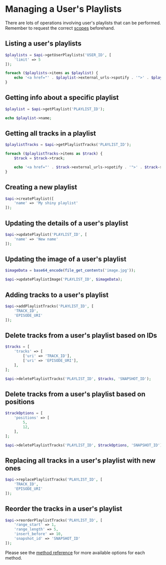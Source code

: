 # Managing a User's Playlists

There are lots of operations involving user's playlists that can be performed. Remember to request the correct [scopes](working-with-scopes.md) beforehand.

## Listing a user's playlists

```php
$playlists = $api->getUserPlaylists('USER_ID', [
    'limit' => 5
]);

foreach ($playlists->items as $playlist) {
    echo '<a href="' . $playlist->external_urls->spotify . '">' . $playlist->name . '</a> <br>';
}
```

## Getting info about a specific playlist

```php
$playlist = $api->getPlaylist('PLAYLIST_ID');

echo $playlist->name;
```

## Getting all tracks in a playlist

```php
$playlistTracks = $api->getPlaylistTracks('PLAYLIST_ID');

foreach ($playlistTracks->items as $track) {
    $track = $track->track;

    echo '<a href="' . $track->external_urls->spotify . '">' . $track->name . '</a> <br>';
}
```

## Creating a new playlist

```php
$api->createPlaylist([
    'name' => 'My shiny playlist'
]);
```

## Updating the details of a user's playlist

```php
$api->updatePlaylist('PLAYLIST_ID', [
    'name' => 'New name'
]);
```

## Updating the image of a user's playlist
```php
$imageData = base64_encode(file_get_contents('image.jpg'));

$api->updatePlaylistImage('PLAYLIST_ID', $imageData);
```

## Adding tracks to a user's playlist

```php
$api->addPlaylistTracks('PLAYLIST_ID', [
    'TRACK_ID',
    'EPISODE_URI'
]);
```

## Delete tracks from a user's playlist based on IDs

```php
$tracks = [
    'tracks' => [
        ['uri' => 'TRACK_ID'],
        ['uri' => 'EPISODE_URI'],
    ],
];

$api->deletePlaylistTracks('PLAYLIST_ID', $tracks, 'SNAPSHOT_ID');
```

## Delete tracks from a user's playlist based on positions

```php
$trackOptions = [
    'positions' => [
        5,
        12,
    ],
];

$api->deletePlaylistTracks('PLAYLIST_ID', $trackOptions, 'SNAPSHOT_ID');
```

## Replacing all tracks in a user's playlist with new ones

```php
$api->replacePlaylistTracks('PLAYLIST_ID', [
    'TRACK_ID',
    'EPISODE_URI'
]);
```

## Reorder the tracks in a user's playlist

```php
$api->reorderPlaylistTracks('PLAYLIST_ID', [
    'range_start' => 1,
    'range_length' => 5,
    'insert_before' => 10,
    'snapshot_id' => 'SNAPSHOT_ID'
]);
```

Please see the [method reference](/docs/method-reference/SpotifyWebAPI.md) for more available options for each method.
